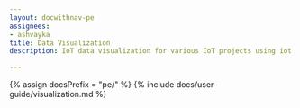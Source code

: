 ```yaml
---
layout: docwithnav-pe
assignees:
- ashvayka
title: Data Visualization
description: IoT data visualization for various IoT projects using iot dashboards, dashboard widgets and real-time charts 

---
```


{% assign docsPrefix = "pe/" %}
{% include docs/user-guide/visualization.md %}
